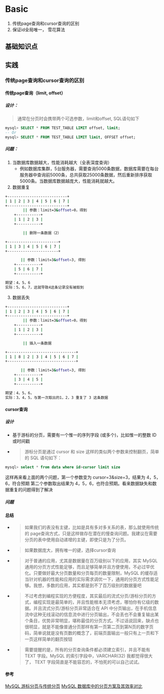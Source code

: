 # Basic

1. 传统page查询和cursor查询的区别
2. 保证id全局唯一， 雪花算法

## 基础知识点

## 实践
### 传统page查询和cursor查询的区别
#### 传统page查询（limit, offset）
##### 设计：
  > 通常在分页时会携带两个可选参数，limit和offset, SQL语句如下
```sql
mysql> SELECT * FROM TEST_TABLE LIMIT offset, limit;
-- Or
mysql> SELECT * FROM TEST_TABLE LIMIT limit, OFFSET offset;
```
##### 问题：
1. 当数据库数据越大，性能消耗越大（全表深度查询）
   * 例如数据库集群，5台服务器，需要查询5000条数据，数据库需要在每台服务器中查询前5000条，总共获取25000条数据，然后重新排序获取5000条。当数据库数据越庞大，性能消耗就越大。
2. 数据重复 
```bash
+---------------------------+
| 1 | 2 | 3 | 4 | 5 | 6 | 7 |
+---------------------------+
        || 参数：limit=3&offset=0，得到      
    +-----------+
    | 1 | 2 | 3 |
    +-----------+

        || 删除一条数据（2）

+-----------------------+
| 1 | 3 | 4 | 5 | 6 | 7 |
+-----------------------+

       || 参数：limit=3&offset=3, 得到
    +-----------+
    | 5 | 6 | 7 |
    +-----------+

期望：4，5，6
实际：5，6，7，这就导致4这条记录没有被取到
```
3. 数据丢失
```bash
+---------------------------+
| 1 | 2 | 3 | 4 | 5 | 6 | 7 |
+---------------------------+
        || 参数：limit=3&offset=0，得到      
    +-----------+
    | 1 | 2 | 3 |
    +-----------+

        || 插入一条数据

+-------------------------------+
| 1 | 8 | 2 | 3 | 4 | 5 | 6 | 7 |
+-------------------------------+

       || 参数：limit=3&offset=3, 得到
    +-----------+
    | 3 | 4 | 5 |
    +-----------+

期望：4，5，6，
实际：3，4，5，与第一次取出的1，2，3 重复了 3 这条数据
```

#### cursor查询
##### 设计
* 基于游标的分页，需要有一个惟一的序列字段 (或多个)，比如惟一的整数 ID 或时间戳
* 
  > 游标分页是通过 cursor 和 size 这样的类似两个参数来控制翻页，简单的 SQL 语句如下：
```sql
mysql> select * from data where id>cursor limit size
```
这样再来看上面的两个问题，第一个参数变为 cursor=3&size=3，结果为 4，5，6，符合预期
第二个参数取出结果为 4，5，6，也符合预期。看来数据缺失和数据重复的问题得到了解决 
##### 问题

#### 总结
* >如果我们的表没有主键，比如是具有多对多关系的表，那么就使用传统的 page查询方式，只是这样做存在潜在的慢查询问题。我建议在需要分页的表中使用自动递增的主键，即使只是为了分页。
* >如果数据庞大，拥有唯一的键，选择cursor查询
* >对于普通的应用，尤其是数据量在百万级别以下的应用，其实 MySQL 通用的分页方式性能足够，而且足够简单并且方便使用，不必过早优化。只要做好最大分页数量和分页每页的数量限制，MySQL 的缓存适当针对机器的性能和应用的实际需求调优一下，通用的分页方式性能足够。我想，多数的应用，其实都是到不了百万级别的数据量吧
* >不过考虑到编程实现的方便程度，其实最后的流式分页/游标分页的方式，编程实现是最简单的，并且性能根本无须考虑，哪怕你有亿级的数据。并且流式分页/游标分页非常适合在 API 中分页输出，在手机信息流中这种无线滚动的信息流中进行分页输出，不会丢也不会重复输出某个条目，优势非常明显，堪称最佳的分页方式。不过话说回来，缺点也很明显，就是不能像普通分页那样有第一页第二页到第N页的数字页码，简单说就是没有页数的概念了，前端页面输出一般只有上一页和下一页这样简单的翻页按钮
* >需要提醒的是，所有的分页查询条件都必须建立索引，并且不能有 TEXT 字段。MySQL 的索引字段中，VARCHAR(32) 我都觉得很大了， TEXT 字段简直是不能容忍的，不怕死的可以自己试试。

#### 参考
[MySQL 游标分页与传统分页](https://github.com/x1ah/Blog/issues/15)
[MySQL 数据库中的分页方案及其效率对比](https://www.mywaiting.com/weblogs/pagination-with-mysql/)